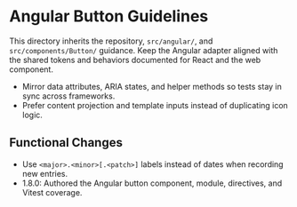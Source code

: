 # Angular Button Guidelines

This directory inherits the repository, `src/angular/`, and `src/components/Button/` guidance. Keep the Angular adapter aligned with the shared tokens and behaviors documented for React and the web component.

- Mirror data attributes, ARIA states, and helper methods so tests stay in sync across frameworks.
- Prefer content projection and template inputs instead of duplicating icon logic.

## Functional Changes
- Use `<major>.<minor>[.<patch>]` labels instead of dates when recording new entries.
- 1.8.0: Authored the Angular button component, module, directives, and Vitest coverage.
